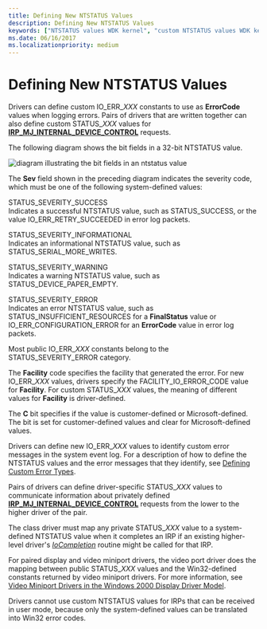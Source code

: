 ```yaml
---
title: Defining New NTSTATUS Values
description: Defining New NTSTATUS Values
keywords: ["NTSTATUS values WDK kernel", "custom NTSTATUS values WDK kernel", "IO_ERR_XXX values"]
ms.date: 06/16/2017
ms.localizationpriority: medium
---
```


# Defining New NTSTATUS Values





Drivers can define custom IO\_ERR\_*XXX* constants to use as **ErrorCode** values when logging errors. Pairs of drivers that are written together can also define custom STATUS\_*XXX* values for [**IRP\_MJ\_INTERNAL\_DEVICE\_CONTROL**](./irp-mj-internal-device-control.md) requests.

The following diagram shows the bit fields in a 32-bit NTSTATUS value.

![diagram illustrating the bit fields in an ntstatus value](images/16ntstat.png)

The **Sev** field shown in the preceding diagram indicates the severity code, which must be one of the following system-defined values:

<a href="" id="status-severity-success"></a>STATUS\_SEVERITY\_SUCCESS  
Indicates a successful NTSTATUS value, such as STATUS\_SUCCESS, or the value IO\_ERR\_RETRY\_SUCCEEDED in error log packets.

<a href="" id="status-severity-informational"></a>STATUS\_SEVERITY\_INFORMATIONAL  
Indicates an informational NTSTATUS value, such as STATUS\_SERIAL\_MORE\_WRITES.

<a href="" id="status-severity-warning"></a>STATUS\_SEVERITY\_WARNING  
Indicates a warning NTSTATUS value, such as STATUS\_DEVICE\_PAPER\_EMPTY.

<a href="" id="status-severity-error"></a>STATUS\_SEVERITY\_ERROR  
Indicates an error NTSTATUS value, such as STATUS\_INSUFFICIENT\_RESOURCES for a **FinalStatus** value or IO\_ERR\_CONFIGURATION\_ERROR for an **ErrorCode** value in error log packets.

Most public IO\_ERR\_*XXX* constants belong to the STATUS\_SEVERITY\_ERROR category.

The **Facility** code specifies the facility that generated the error. For new IO\_ERR\_*XXX* values, drivers specify the FACILITY\_IO\_ERROR\_CODE value for **Facility**. For custom STATUS\_*XXX* values, the meaning of different values for **Facility** is driver-defined.

The **C** bit specifies if the value is customer-defined or Microsoft-defined. The bit is set for customer-defined values and clear for Microsoft-defined values.

Drivers can define new IO\_ERR\_*XXX* values to identify custom error messages in the system event log. For a description of how to define the NTSTATUS values and the error messages that they identify, see [Defining Custom Error Types](defining-custom-error-types.md).

Pairs of drivers can define driver-specific STATUS\_*XXX* values to communicate information about privately defined [**IRP\_MJ\_INTERNAL\_DEVICE\_CONTROL**](./irp-mj-internal-device-control.md) requests from the lower to the higher driver of the pair.

The class driver must map any private STATUS\_*XXX* value to a system-defined NTSTATUS value when it completes an IRP if an existing higher-level driver's [*IoCompletion*](/windows-hardware/drivers/ddi/wdm/nc-wdm-io_completion_routine) routine might be called for that IRP.

For paired display and video miniport drivers, the video port driver does the mapping between public STATUS\_*XXX* values and the Win32-defined constants returned by video miniport drivers. For more information, see [Video Miniport Drivers in the Windows 2000 Display Driver Model](../display/video-miniport-drivers-in-the-windows-2000-display-driver-model.md).

Drivers cannot use custom NTSTATUS values for IRPs that can be received in user mode, because only the system-defined values can be translated into Win32 error codes.

 

